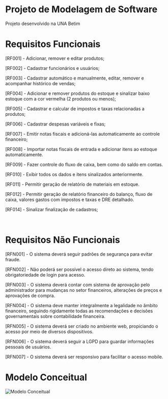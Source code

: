# Projeto de Modelagem de Software

Projeto desenvolvido na UNA Betim

# Requisitos Funcionais

[RF001] - Adicionar, remover e editar produtos;

[RF002] - Cadastrar funcionários e usuários;

[RF003] - Cadastrar automático e manualmente, editar, remover e acompanhar histórico de vendas;

[RF004] - Adicionar e remover produtos do estoque e sinalizar baixo estoque com a cor vermelha (2 produtos ou menos);

[RF005] - Cadastrar e calcular de impostos e taxas relacionadas a produtos;

[RF006] - Cadastrar despesas variáveis e fixas;

[RF007] - Emitir notas fiscais e adicioná-las automaticamente ao controle financeiro;

[RF008] - Importar notas fiscais de entrada e adicionar itens ao estoque automaticamente.

[RF009] - Fazer controle do fluxo de caixa, bem como do saldo em contas.

[RF010] - Exibir todos os dados e itens sinalizados anteriormente.

[RF011] - Permitir geração de relatório de materiais em estoque.

[RF012] - Permitir geração de relatório financeiro do balanço, fluxo de caixa, valores gastos com impostos e taxas e DRE detalhado.

[RF014] - Sinalizar finalização de cadastros;

 
# Requisitos Não Funcionais

[RFN001] - O sistema deverá seguir padrões de segurança para evitar fraude.

[RFN002] - Não poderá ser possível o acesso direto ao sistema, tendo obrigatoriedade de login para acesso.

[RFN003] - O sistema deverá contar com sistema de aprovação pelo administrador para mudanças no setor financeiros, alterações de preços e aprovações de compra.

[RFN004] - O sistema deve manter integralmente a legalidade no âmbito financeiro, seguindo rigidamente todas as recomendações e decisões governamentais sobre contabilidade financeira.

[RFN005] - O sistema deverá ser criado no ambiente web, propiciando o acesso por meio de diversos dispositivos.

[RFN006] - O sistema deverá seguir a LGPD para guardar informações pessoais de usuários.

[RFN007] - O sistema deverá ser responsivo para facilitar o acesso mobile.

# Modelo Conceitual

![Modelo Conceitual](https://github.com/YuriFsz/ERP/assets/98249765/e9574e0b-49e7-4b35-a7a8-d21d65bb0cf5)
